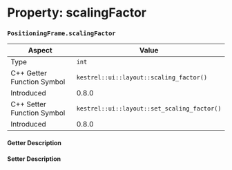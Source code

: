 
# Property: scalingFactor
### `PositioningFrame.scalingFactor`

| Aspect | Value |
| --- | --- |
| Type | `int` |
| C++ Getter Function Symbol | `kestrel::ui::layout::scaling_factor()` |
| Introduced | 0.8.0 |
| C++ Setter Function Symbol | `kestrel::ui::layout::set_scaling_factor()` |
| Introduced | 0.8.0 |

#### Getter Description

#### Setter Description

